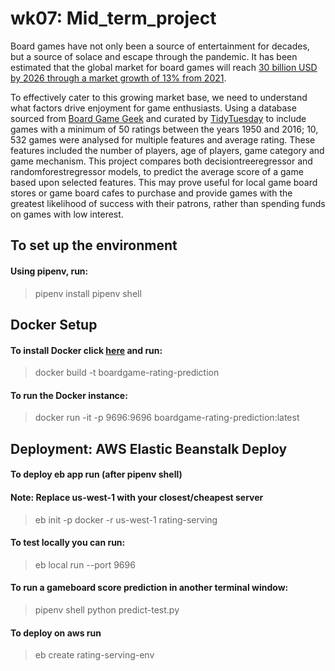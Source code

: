 

# wk07: Mid_term_project

Board games have not only been a source of entertainment for decades, but a source of solace and escape through the pandemic. It has been estimated that the global market for board games will reach [30 billion USD by 2026 through a market growth of 13% from 2021](https://www.arizton.com/market-reports/global-board-games-market-industry-analysis-2024). <br />

To effectively cater to this growing market base, we need to understand what factors drive enjoyment for game enthusiasts. Using a database sourced from [Board Game Geek](https://boardgamegeek.com) and curated by [TidyTuesday](https://github.com/rfordatascience/tidytuesday/tree/master/data/2019/2019-03-12) to include games with a minimum of 50 ratings between the years 1950 and 2016; 10, 532 games were analysed for multiple features and average rating. These features included the number of players, age of players, game category and game mechanism. This project compares both decisiontreeregressor and randomforestregressor models, to predict the average score of a game based upon selected features. This may prove useful for local game board stores or game board cafes to purchase and provide games with the greatest likelihood of success with their patrons, rather than spending funds on games with low interest. 


## To set up the environment

#### Using pipenv, run: 
> pipenv install pipenv shell

## Docker Setup

#### To install Docker click [here](https://github.com/jazwilson/workbook/blob/main/mlzoomcamp/wk07_midterm_project/Dockerfile) and run: 
> docker build -t boardgame-rating-prediction

#### To run the Docker instance: 

> docker run -it -p 9696:9696 boardgame-rating-prediction:latest

## Deployment: AWS Elastic Beanstalk Deploy

#### To deploy eb app run (after pipenv shell)
#### Note: Replace us-west-1 with your closest/cheapest server 
> eb init -p docker -r us-west-1 rating-serving

#### To test locally you can run: 

> eb local run --port 9696

#### To run a gameboard score prediction in another terminal window: 

> pipenv shell python predict-test.py

#### To deploy on aws run

> eb create rating-serving-env
